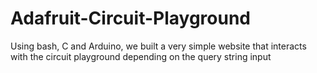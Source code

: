 # Adafruit-Circuit-Playground
Using bash, C and Arduino, we built a very simple website that interacts with the circuit playground depending on the query string input
